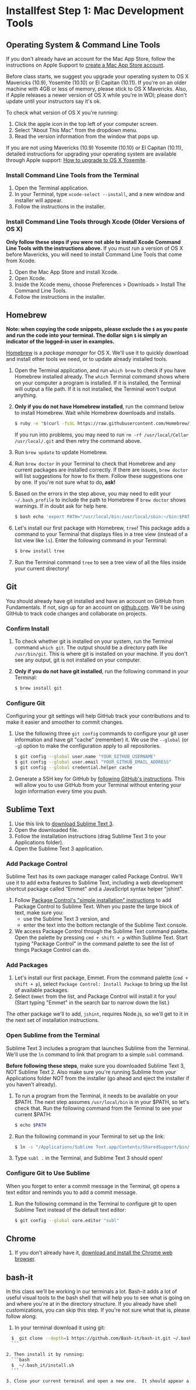 # Installfest Step 1: Mac Development Tools

## Operating System & Command Line Tools

If you don't already have an account for the Mac App Store, follow the instructions on Apple Support to <a href="https://support.apple.com/kb/PH11499?locale=en_US" target="_blank">create a Mac App Store account</a>.

Before class starts, we suggest you upgrade your operating system to OS X Mavericks (10.9), Yosemite (10.10) or El Capitan (10.11).  If you're on an older machine with 4GB or less of memory, please stick to OS X Mavericks.  Also, if Apple releases a newer version of OS X while you're in WDI; please don't update until your instructors say it's ok.

To check what version of OS X you're running:

1. Click the apple icon in the top left of your computer screen.
2. Select "About This Mac" from the dropdown menu.
3. Read the version information from the window that pops up.

If you are not using Mavericks (10.9) Yosemite (10.10) or El Capitan (10.11), detailed instructions for upgrading your operating system are available through Apple support: <a href="https://www.apple.com/support/osx/upgrade" target="_blank">How to upgrade to OS X Yosemite</a>.

### Install Command Line Tools from the Terminal

1. Open the Terminal application.
2. In your Terminal, type `xcode-select --install`, and a new window and installer will appear.
3. Follow the instructions in the installer.

### Install Command Line Tools through Xcode (Older Versions of OS X)

**Only follow these steps if you were not able to install Xcode Command Line Tools with the instructions above.** If you must run a version of OS X before Mavericks, you will need to install Command Line Tools that come from Xcode.

1. Open the Mac App Store and install Xcode.
2. Open Xcode.
3. Inside the Xcode menu, choose Preferences > Downloads > Install The Command Line Tools.
4. Follow the instructions in the installer.

## Homebrew

__Note:  when copying the code snippets, please exclude the `$` as you paste and run the code into your terminal.  The dollar sign `$` is simply an indicator of the logged-in user in examples.__

<a href="http://brew.sh" target="_blank">Homebrew</a> is a *package manager* for OS X. We'll use it to quickly download and install other tools we need, or to update already installed tools.

1. Open the Terminal application, and run `which brew` to check if you have Homebrew installed already. The `which` Terminal command shows where on your computer a program is installed. If it is installed, the Terminal will output a file path. If it is not installed, the Terminal won't output anything.

2. **Only if you do not have Homebrew installed**, run the command below to install Homebrew. Wait while Homebrew downloads and installs.

	```bash
	$ ruby -e "$(curl -fsSL https://raw.githubusercontent.com/Homebrew/install/master/install)"
	```

	If you run into problems, you may need to run `rm -rf /usr/local/Cellar /usr/local/.git` and then retry the command above.

3. Run `brew update` to update Homebrew.

4. Run `brew doctor` in your Terminal to check that Homebrew and any current packages are installed correctly. If there are issues, `brew doctor` will list suggestions for how to fix them.  Follow these suggestions one by one. If you're not sure what to do, **ask!**

5. Based on the errors in the step above, you may need to edit your `~/.bash_profile` to include the path to Homebrew if `brew doctor` shows warnings.  If in doubt ask for help here.

	```bash
	$ bash echo 'export PATH="/usr/local/bin:/usr/local/sbin:~/bin:$PATH"' >> ~/.bash_profile
	```

6. Let's install our first package with Homebrew, `tree`!  This package adds a command to your Terminal that displays files in a tree view (instead of a list view like `ls`).  Enter the following command in your Terminal:

	```bash
	$ brew install tree
	```

7. Run the Terminal command `tree` to see a tree view of all the files inside your current directory!

## Git

You should already have git installed and have an account on GitHub from Fundamentals. If not, sign up for an account on <a href="http://www.github.com" target="_blank">github.com</a>. We'll be using GitHub to track code changes and collaborate on projects.

### Confirm Install

1. To check whether git is installed on your system, run the Terminal command `which git`. The output should be a directory path like `/usr/bin/git`. This is where git is installed on your machine. If you don't see any output, git is not installed on your computer.

2. **Only if you do not have git installed**, run the following command in your Terminal:

	```bash
	$ brew install git
	```

### Configure Git

Configuring your git settings will help GitHub track your contributions and to make it easier and smoother to commit changes.

1. Use the following three `git config` commands to configure your git user information and have git "cache" (remember) it. We use the `--global` (or `-g`) option to make the configuration apply to all repositories.

	```bash
	$ git config --global user.name "YOUR_GITHUB_USERNAME"
	$ git config --global user.email "YOUR_GITHUB_EMAIL_ADDRESS"
	$ git config --global credential.helper cache
	```

2. Generate a SSH key for GitHub by <a href="https://help.github.com/articles/generating-ssh-keys" target="_blank">following GitHub's instructions</a>. This will allow you to use GitHub from your Terminal without entering your login information every time you push.

## Sublime Text

1. Use this link to <a href="http://c758482.r82.cf2.rackcdn.com/Sublime%20Text%20Build%203083.dmg" target="_blank">download Sublime Text 3</a>.
2. Open the downloaded file.
3. Follow the installation instructions (drag Sublime Text 3 to your Applications folder).
4. Open the Sublime Text 3 application.

### Add Package Control

Sublime Text has its own package manager called Package Control. We'll use it to add extra features to Sublime Text, including a web development shortcut package called "Emmet" and a JavaScript syntax helper "jshint".

1. Follow <a href="https://packagecontrol.io/installation" target="_blank">Package Control's "simple installation" instructions</a> to add Package Control to Sublime Text. When you paste the large block of text, make sure you:
	* use the Sublime Text 3 version, and
	* enter the text into the bottom rectangle of the Sublime Text console.
2. We access Package Control through the Sublime Text command palette. Open the palette by pressing `cmd + shift + p` within Sublime Text. Start typing "Package Control" in the command palette to see the list of things Package Control can do.

### Add Packages

1. Let's install our first package, Emmet. From the command palette (`cmd + shift + p`), select `Package Control: Install Package` to bring up the list of available packages.
2. Select `Emmet` from the list, and Package Control will install it for you! (Start typing "Emmet" in the search bar to narrow down the list.)

The other package we'll to add, `jshint`, requires Node.js, so we'll get to it in the next set of installation instructions.

### Open Sublime from the Terminal

Sublime Text 3 includes a program that launches Sublime from the Terminal. We'll use the `ln` command to link that program to a simple `subl` command.

**Before following these steps**, make sure you downloaded Sublime Text 3, NOT Sublime Text 2. Also make sure you're running Sublime from your Applications folder NOT from the installer (go ahead and eject the installer if you haven't already).

1. To run a program from the Terminal, it needs to be available on your $PATH. The next step assumes `/usr/local/bin` is in your $PATH, so let's check that.  Run the following command from the Terminal to see your current $PATH:

	```bash
	$ echo $PATH
	```

2. Run the following command in your Terminal to set up the link:

	```bash
	$ ln -s "/Applications/Sublime Text.app/Contents/SharedSupport/bin/subl" /usr/local/bin/subl
	```

3. Type `subl .` in the Terminal, and Sublime Text 3 should open!

### Configure Git to Use Sublime

When you forget to enter a commit message in the Terminal, git opens a text editor and reminds you to add a commit message.

1. Run the following command in the Terminal to configure git to open Sublime Text instead of the default text editor:

	```bash
	$ git config --global core.editor "subl"
	```


## Chrome

1. If you don't already have it, <a href="https://support.google.com/chrome/answer/95346?hl=en" target="_blank">download and install the Chrome web browser</a>.


## bash-it

In this class we'll be working in our terminals a lot.  Bash-it adds a lot of useful visual tools to the bash shell that will help you to see what is going on and where you're at in the directory structure.
If you already have shell customizations, you can skip this step.  If you're not sure what that is, please follow along:

1. In your terminal download it using git:
  ```bash
	$  git clone --depth=1 https://github.com/Bash-it/bash-it.git ~/.bash_it
	```

2. Then install it by running:
	```bash
	$  ~/.bash_it/install.sh
	```

3. Close your current terminal and open a new one.  It should appear a little different now.
